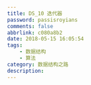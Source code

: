 ```yaml
---
title: DS_10 迭代器
password: passisroyians
comments: false
abbrlink: c080a8b2
date: 2018-05-15 16:05:54
tags: 
    - 数据结构
    - 算法
category: 数据结构之路
description:
---
```



